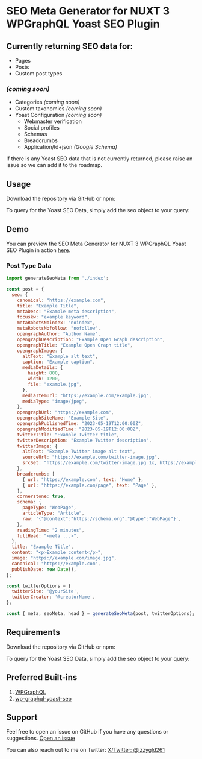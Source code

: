 # SEO Meta Generator for NUXT 3 WPGraphQL Yoast SEO Plugin

## Currently returning SEO data for:

- Pages
- Posts
- Custom post types

 ### _(coming soon)_
- Categories _(coming soon)_
- Custom taxonomies _(coming soon)_
- Yoast Configuration _(coming soon)_
  - Webmaster verification
  - Social profiles
  - Schemas
  - Breadcrumbs
  - Application/ld+json _(Google Schema)_

If there is any Yoast SEO data that is not currently returned, please raise an issue so we can add it to the roadmap.

## Usage
Download the repository via GitHub or npm:

To query for the Yoast SEO Data, simply add the seo object to your query:


## Demo
You can preview the SEO Meta Generator for NUXT 3 WPGraphQL Yoast SEO Plugin in action [here](https://github.com/izzygld/seo-meta-nuxt-generator/blob/main/src/demo.ts).


### Post Type Data
```javascript
import generateSeoMeta from './index';

const post = {
  seo: {
    canonical: "https://example.com",
    title: "Example Title",
    metaDesc: "Example meta description",
    focuskw: "example keyword",
    metaRobotsNoindex: "noindex",
    metaRobotsNofollow: "nofollow",
    opengraphAuthor: "Author Name",
    opengraphDescription: "Example Open Graph description",
    opengraphTitle: "Example Open Graph title",
    opengraphImage: {
      altText: "Example alt text",
      caption: "Example caption",
      mediaDetails: {
        height: 800,
        width: 1200,
        file: "example.jpg",
      },
      mediaItemUrl: "https://example.com/example.jpg",
      mediaType: "image/jpeg",
    },
    opengraphUrl: "https://example.com",
    opengraphSiteName: "Example Site",
    opengraphPublishedTime: "2023-05-19T12:00:00Z",
    opengraphModifiedTime: "2023-05-19T12:00:00Z",
    twitterTitle: "Example Twitter title",
    twitterDescription: "Example Twitter description",
    twitterImage: {
      altText: "Example Twitter image alt text",
      sourceUrl: "https://example.com/twitter-image.jpg",
      srcSet: "https://example.com/twitter-image.jpg 1x, https://example.com/twitter-image@2x.jpg 2x",
    },
    breadcrumbs: [
      { url: "https://example.com", text: "Home" },
      { url: "https://example.com/page", text: "Page" },
    ],
    cornerstone: true,
    schema: {
      pageType: "WebPage",
      articleType: "Article",
      raw: '{"@context":"https://schema.org","@type":"WebPage"}',
    },
    readingTime: "2 minutes",
    fullHead: "<meta ...>",
  },
  title: "Example Title",
  content: "<p>Example content</p>",
  image: "https://example.com/image.jpg",
  canonical: "https://example.com",
  publishDate: new Date(),
};

const twitterOptions = {
  twitterSite: '@yourSite',
  twitterCreator: '@creatorName',
};

const { meta, seoMeta, head } = generateSeoMeta(post, twitterOptions);
```

## Requirements
Download the repository via GitHub or npm:

To query for the Yoast SEO Data, simply add the seo object to your query:

## Preferred Built-ins
1. [WPGraphQL](https://github.com/wp-graphql)
2. [wp-graphql-yoast-seo](https://github.com/ashhitch/wp-graphql-yoast-seo)


## Support
Feel free to open an issue on GitHub if you have any questions or suggestions.
[Open an issue](https://github.com/izzygld/seo-meta-nuxt-generator/issues)

You can also reach out to me on Twitter:
[X/Twitter: @izzygld261](https://twitter.com/izzygld261)
